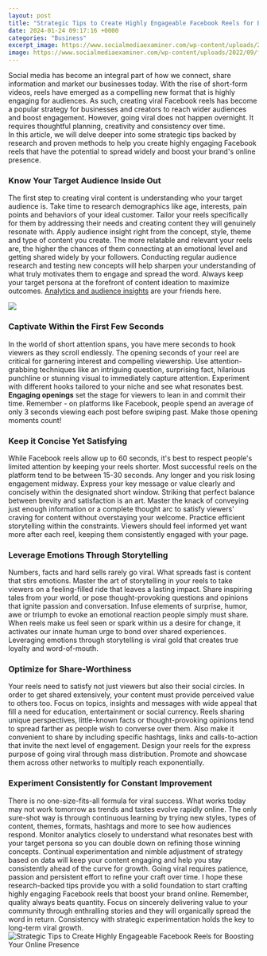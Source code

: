 ```yaml
---
layout: post
title: "Strategic Tips to Create Highly Engageable Facebook Reels for Boosting Your Online Presence"
date: 2024-01-24 09:17:16 +0000
categories: "Business"
excerpt_image: https://www.socialmediaexaminer.com/wp-content/uploads/2022/09/facebook-instagram-reels-ads-how-to-create-1200.png
image: https://www.socialmediaexaminer.com/wp-content/uploads/2022/09/facebook-instagram-reels-ads-how-to-create-1200.png
---
```


Social media has become an integral part of how we connect, share information and market our businesses today. With the rise of short-form videos, reels have emerged as a compelling new format that is highly engaging for audiences. As such, creating viral Facebook reels has become a popular strategy for businesses and creators to reach wider audiences and boost engagement. However, going viral does not happen overnight. It requires thoughtful planning, creativity and consistency over time.  
In this article, we will delve deeper into some strategic tips backed by research and proven methods to help you create highly engaging Facebook reels that have the potential to spread widely and boost your brand's online presence.
### Know Your Target Audience Inside Out
The first step to creating viral content is understanding who your target audience is. Take time to research demographics like age, interests, pain points and behaviors of your ideal customer. Tailor your reels specifically for them by addressing their needs and creating content they will genuinely resonate with. Apply audience insight right from the concept, style, theme and type of content you create. The more relatable and relevant your reels are, the higher the chances of them connecting at an emotional level and getting shared widely by your followers. 
Conducting regular audience research and testing new concepts will help sharpen your understanding of what truly motivates them to engage and spread the word. Always keep your target persona at the forefront of content ideation to maximize outcomes. [Analytics and audience insights](https://store.fi.io.vn/white-poodle-bunny-dog-with-easter-eggs-basket-cool-2) are your friends here.

![](https://blog.hootsuite.com/wp-content/uploads/2022/08/Facebook-Reels-3.png)
### Captivate Within the First Few Seconds
In the world of short attention spans, you have mere seconds to hook viewers as they scroll endlessly. The opening seconds of your reel are critical for garnering interest and compelling viewership. Use attention-grabbing techniques like an intriguing question, surprising fact, hilarious punchline or stunning visual to immediately capture attention. Experiment with different hooks tailored to your niche and see what resonates best. **Engaging openings** set the stage for viewers to lean in and commit their time. 
Remember - on platforms like Facebook, people spend an average of only 3 seconds viewing each post before swiping past. Make those opening moments count!
### Keep it Concise Yet Satisfying
While Facebook reels allow up to 60 seconds, it's best to respect people's limited attention by keeping your reels shorter. Most successful reels on the platform tend to be between 15-30 seconds. Any longer and you risk losing engagement midway. Express your key message or value clearly and concisely within the designated short window. 
Striking that perfect balance between brevity and satisfaction is an art. Master the knack of conveying just enough information or a complete thought arc to satisfy viewers' craving for content without overstaying your welcome. Practice efficient storytelling within the constraints. Viewers should feel informed yet want more after each reel, keeping them consistently engaged with your page.
### Leverage Emotions Through Storytelling
Numbers, facts and hard sells rarely go viral. What spreads fast is content that stirs emotions. Master the art of storytelling in your reels to take viewers on a feeling-filled ride that leaves a lasting impact. Share inspiring tales from your world, or pose thought-provoking questions and opinions that ignite passion and conversation. Infuse elements of surprise, humor, awe or triumph to evoke an emotional reaction people simply must share. 
When reels make us feel seen or spark within us a desire for change, it activates our innate human urge to bond over shared experiences. Leveraging emotions through storytelling is viral gold that creates true loyalty and word-of-mouth.
### Optimize for Share-Worthiness 
Your reels need to satisfy not just viewers but also their social circles. In order to get shared extensively, your content must provide perceived value to others too. Focus on topics, insights and messages with wide appeal that fill a need for education, entertainment or social currency. Reels sharing unique perspectives, little-known facts or thought-provoking opinions tend to spread farther as people wish to converse over them.
Also make it convenient to share by including specific hashtags, links and calls-to-action that invite the next level of engagement. Design your reels for the express purpose of going viral through mass distribution. Promote and showcase them across other networks to multiply reach exponentially.
### Experiment Consistently for Constant Improvement
There is no one-size-fits-all formula for viral success. What works today may not work tomorrow as trends and tastes evolve rapidly online. The only sure-shot way is through continuous learning by trying new styles, types of content, themes, formats, hashtags and more to see how audiences respond. 
Monitor analytics closely to understand what resonates best with your target persona so you can double down on refining those winning concepts. Continual experimentation and nimble adjustment of strategy based on data will keep your content engaging and help you stay consistently ahead of the curve for growth. Going viral requires patience, passion and persistent effort to refine your craft over time.
I hope these research-backed tips provide you with a solid foundation to start crafting highly engaging Facebook reels that boost your brand online. Remember, quality always beats quantity. Focus on sincerely delivering value to your community through enthralling stories and they will organically spread the word in return. Consistency with strategic experimentation holds the key to long-term viral growth.
![Strategic Tips to Create Highly Engageable Facebook Reels for Boosting Your Online Presence](https://www.socialmediaexaminer.com/wp-content/uploads/2022/09/facebook-instagram-reels-ads-how-to-create-1200.png)